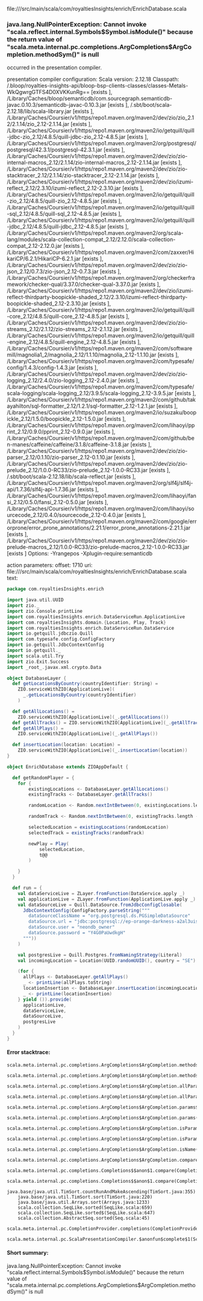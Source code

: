 file://<WORKSPACE>/src/main/scala/com/royaltiesInsights/enrich/EnrichDatabase.scala
### java.lang.NullPointerException: Cannot invoke "scala.reflect.internal.Symbols$Symbol.isModule()" because the return value of "scala.meta.internal.pc.completions.ArgCompletions$ArgCompletion.methodSym()" is null

occurred in the presentation compiler.

presentation compiler configuration:
Scala version: 2.12.18
Classpath:
<WORKSPACE>/.bloop/royalties-insights-api/bloop-bsp-clients-classes/classes-Metals-WkQgwrgGTFS4D0XVKKunRg== [exists ], <HOME>/Library/Caches/bloop/semanticdb/com.sourcegraph.semanticdb-javac.0.10.3/semanticdb-javac-0.10.3.jar [exists ], <HOME>/.sbt/boot/scala-2.12.18/lib/scala-library.jar [exists ], <HOME>/Library/Caches/Coursier/v1/https/repo1.maven.org/maven2/dev/zio/zio_2.12/2.1.14/zio_2.12-2.1.14.jar [exists ], <HOME>/Library/Caches/Coursier/v1/https/repo1.maven.org/maven2/io/getquill/quill-jdbc-zio_2.12/4.8.5/quill-jdbc-zio_2.12-4.8.5.jar [exists ], <HOME>/Library/Caches/Coursier/v1/https/repo1.maven.org/maven2/org/postgresql/postgresql/42.3.1/postgresql-42.3.1.jar [exists ], <HOME>/Library/Caches/Coursier/v1/https/repo1.maven.org/maven2/dev/zio/zio-internal-macros_2.12/2.1.14/zio-internal-macros_2.12-2.1.14.jar [exists ], <HOME>/Library/Caches/Coursier/v1/https/repo1.maven.org/maven2/dev/zio/zio-stacktracer_2.12/2.1.14/zio-stacktracer_2.12-2.1.14.jar [exists ], <HOME>/Library/Caches/Coursier/v1/https/repo1.maven.org/maven2/dev/zio/izumi-reflect_2.12/2.3.10/izumi-reflect_2.12-2.3.10.jar [exists ], <HOME>/Library/Caches/Coursier/v1/https/repo1.maven.org/maven2/io/getquill/quill-zio_2.12/4.8.5/quill-zio_2.12-4.8.5.jar [exists ], <HOME>/Library/Caches/Coursier/v1/https/repo1.maven.org/maven2/io/getquill/quill-sql_2.12/4.8.5/quill-sql_2.12-4.8.5.jar [exists ], <HOME>/Library/Caches/Coursier/v1/https/repo1.maven.org/maven2/io/getquill/quill-jdbc_2.12/4.8.5/quill-jdbc_2.12-4.8.5.jar [exists ], <HOME>/Library/Caches/Coursier/v1/https/repo1.maven.org/maven2/org/scala-lang/modules/scala-collection-compat_2.12/2.12.0/scala-collection-compat_2.12-2.12.0.jar [exists ], <HOME>/Library/Caches/Coursier/v1/https/repo1.maven.org/maven2/com/zaxxer/HikariCP/6.2.1/HikariCP-6.2.1.jar [exists ], <HOME>/Library/Caches/Coursier/v1/https/repo1.maven.org/maven2/dev/zio/zio-json_2.12/0.7.3/zio-json_2.12-0.7.3.jar [exists ], <HOME>/Library/Caches/Coursier/v1/https/repo1.maven.org/maven2/org/checkerframework/checker-qual/3.37.0/checker-qual-3.37.0.jar [exists ], <HOME>/Library/Caches/Coursier/v1/https/repo1.maven.org/maven2/dev/zio/izumi-reflect-thirdparty-boopickle-shaded_2.12/2.3.10/izumi-reflect-thirdparty-boopickle-shaded_2.12-2.3.10.jar [exists ], <HOME>/Library/Caches/Coursier/v1/https/repo1.maven.org/maven2/io/getquill/quill-core_2.12/4.8.5/quill-core_2.12-4.8.5.jar [exists ], <HOME>/Library/Caches/Coursier/v1/https/repo1.maven.org/maven2/dev/zio/zio-streams_2.12/2.1.12/zio-streams_2.12-2.1.12.jar [exists ], <HOME>/Library/Caches/Coursier/v1/https/repo1.maven.org/maven2/io/getquill/quill-engine_2.12/4.8.5/quill-engine_2.12-4.8.5.jar [exists ], <HOME>/Library/Caches/Coursier/v1/https/repo1.maven.org/maven2/com/softwaremill/magnolia1_2/magnolia_2.12/1.1.10/magnolia_2.12-1.1.10.jar [exists ], <HOME>/Library/Caches/Coursier/v1/https/repo1.maven.org/maven2/com/typesafe/config/1.4.3/config-1.4.3.jar [exists ], <HOME>/Library/Caches/Coursier/v1/https/repo1.maven.org/maven2/dev/zio/zio-logging_2.12/2.4.0/zio-logging_2.12-2.4.0.jar [exists ], <HOME>/Library/Caches/Coursier/v1/https/repo1.maven.org/maven2/com/typesafe/scala-logging/scala-logging_2.12/3.9.5/scala-logging_2.12-3.9.5.jar [exists ], <HOME>/Library/Caches/Coursier/v1/https/repo1.maven.org/maven2/com/github/takayahilton/sql-formatter_2.12/1.2.1/sql-formatter_2.12-1.2.1.jar [exists ], <HOME>/Library/Caches/Coursier/v1/https/repo1.maven.org/maven2/io/suzaku/boopickle_2.12/1.5.0/boopickle_2.12-1.5.0.jar [exists ], <HOME>/Library/Caches/Coursier/v1/https/repo1.maven.org/maven2/com/lihaoyi/pprint_2.12/0.9.0/pprint_2.12-0.9.0.jar [exists ], <HOME>/Library/Caches/Coursier/v1/https/repo1.maven.org/maven2/com/github/ben-manes/caffeine/caffeine/3.1.8/caffeine-3.1.8.jar [exists ], <HOME>/Library/Caches/Coursier/v1/https/repo1.maven.org/maven2/dev/zio/zio-parser_2.12/0.1.10/zio-parser_2.12-0.1.10.jar [exists ], <HOME>/Library/Caches/Coursier/v1/https/repo1.maven.org/maven2/dev/zio/zio-prelude_2.12/1.0.0-RC33/zio-prelude_2.12-1.0.0-RC33.jar [exists ], <HOME>/.sbt/boot/scala-2.12.18/lib/scala-reflect.jar [exists ], <HOME>/Library/Caches/Coursier/v1/https/repo1.maven.org/maven2/org/slf4j/slf4j-api/1.7.36/slf4j-api-1.7.36.jar [exists ], <HOME>/Library/Caches/Coursier/v1/https/repo1.maven.org/maven2/com/lihaoyi/fansi_2.12/0.5.0/fansi_2.12-0.5.0.jar [exists ], <HOME>/Library/Caches/Coursier/v1/https/repo1.maven.org/maven2/com/lihaoyi/sourcecode_2.12/0.4.0/sourcecode_2.12-0.4.0.jar [exists ], <HOME>/Library/Caches/Coursier/v1/https/repo1.maven.org/maven2/com/google/errorprone/error_prone_annotations/2.21.1/error_prone_annotations-2.21.1.jar [exists ], <HOME>/Library/Caches/Coursier/v1/https/repo1.maven.org/maven2/dev/zio/zio-prelude-macros_2.12/1.0.0-RC33/zio-prelude-macros_2.12-1.0.0-RC33.jar [exists ]
Options:
-Yrangepos -Xplugin-require:semanticdb


action parameters:
offset: 1710
uri: file://<WORKSPACE>/src/main/scala/com/royaltiesInsights/enrich/EnrichDatabase.scala
text:
```scala
package com.royaltiesInsights.enrich

import java.util.UUID
import zio._
import zio.Console.printLine
import com.royaltiesInsights.enrich.DataServiceRun.ApplicationLive
import com.royaltiesInsights.domain.{Location, Play, Track}
import com.royaltiesInsights.enrich.DataServiceRun.DataService
import io.getquill.jdbczio.Quill
import com.typesafe.config.ConfigFactory
import io.getquill.JdbcContextConfig
import io.getquill._
import scala.util.Try
import zio.Exit.Success
import _root_.javax.xml.crypto.Data

object DatabaseLayer {
  def getLocationsByCountry(countryIdentifier: String) =
    ZIO.serviceWithZIO[ApplicationLive](
      _.getLocationsByCountry(countryIdentifier)
    )

  def getAllLocations() =
    ZIO.serviceWithZIO[ApplicationLive](_.getAllLocations())
  def getAllTracks() = ZIO.serviceWithZIO[ApplicationLive](_.getAllTracks())
  def getAllPlays() =
    ZIO.serviceWithZIO[ApplicationLive](_.getAllPlays())

  def insertLocation(location: Location) =
    ZIO.serviceWithZIO[ApplicationLive](_.insertLocation(location))
}

object EnrichDatabase extends ZIOAppDefault {

  def getRandomPlayer = {
    for {
        existingLocations <- DatabaseLayer.getAllLocations()
        existingTracks <- DatabaseLayer.getAllTracks()

        randomLocation <- Random.nextIntBetween(0, existingLocations.length - 1).catchAll(_ => ZIO.fail(new Exception("No locations available!")))

        randomTrack <- Random.nextIntBetween(0, existingTracks.length - 1).catchAll(_ => ZIO.fail(new Exception("No tracks available!")))

        selectedLocation = existingLocations(randomLocation)
        selectedTrack = existingTracks(randomTrack)

        newPlay = Play(
            selectedLocation,
            t@@
        )

    }
  }

  def run = {
    val dataServiceLive = ZLayer.fromFunction(DataService.apply _)
    val applicationLive = ZLayer.fromFunction(ApplicationLive.apply _)
    val dataSourceLive = Quill.DataSource.fromJdbcConfigClosable(
      JdbcContextConfig(ConfigFactory.parseString("""
        dataSourceClassName = "org.postgresql.ds.PGSimpleDataSource"
        dataSource.url = "jdbc:postgresql://ep-orange-darkness-a2al3uis.eu-central-1.aws.neon.tech/neondb"
        dataSource.user = "neondb_owner"
        dataSource.password = "Y4G0PaUwdkgH"
      """))
    )

    val postgresLive = Quill.Postgres.fromNamingStrategy(Literal)
    val incomingLocation = Location(UUID.randomUUID(), country = "SE")

    (for {
      allPlays <- DatabaseLayer.getAllPlays()
      _ <- printLine(allPlays.toString)
      locationInsertion <- DatabaseLayer.insertLocation(incomingLocation)
      _ <- printLine(locationInsertion)
    } yield ()).provide(
      applicationLive,
      dataServiceLive,
      dataSourceLive,
      postgresLive
    )
  }
}

```



#### Error stacktrace:

```
scala.meta.internal.pc.completions.ArgCompletions$ArgCompletion.methodsParams$lzycompute(ArgCompletions.scala:30)
	scala.meta.internal.pc.completions.ArgCompletions$ArgCompletion.methodsParams(ArgCompletions.scala:29)
	scala.meta.internal.pc.completions.ArgCompletions$ArgCompletion.allParams$lzycompute(ArgCompletions.scala:81)
	scala.meta.internal.pc.completions.ArgCompletions$ArgCompletion.allParams(ArgCompletions.scala:81)
	scala.meta.internal.pc.completions.ArgCompletions$ArgCompletion.params$lzycompute(ArgCompletions.scala:83)
	scala.meta.internal.pc.completions.ArgCompletions$ArgCompletion.params(ArgCompletions.scala:82)
	scala.meta.internal.pc.completions.ArgCompletions$ArgCompletion.isParamName$lzycompute(ArgCompletions.scala:90)
	scala.meta.internal.pc.completions.ArgCompletions$ArgCompletion.isParamName(ArgCompletions.scala:90)
	scala.meta.internal.pc.completions.ArgCompletions$ArgCompletion.isName(ArgCompletions.scala:96)
	scala.meta.internal.pc.completions.ArgCompletions$ArgCompletion.compare(ArgCompletions.scala:99)
	scala.meta.internal.pc.completions.Completions$$anon$1.compare(Completions.scala:236)
	scala.meta.internal.pc.completions.Completions$$anon$1.compare(Completions.scala:192)
	java.base/java.util.TimSort.countRunAndMakeAscending(TimSort.java:355)
	java.base/java.util.TimSort.sort(TimSort.java:220)
	java.base/java.util.Arrays.sort(Arrays.java:1233)
	scala.collection.SeqLike.sorted(SeqLike.scala:659)
	scala.collection.SeqLike.sorted$(SeqLike.scala:647)
	scala.collection.AbstractSeq.sorted(Seq.scala:45)
	scala.meta.internal.pc.CompletionProvider.completions(CompletionProvider.scala:73)
	scala.meta.internal.pc.ScalaPresentationCompiler.$anonfun$complete$1(ScalaPresentationCompiler.scala:223)
```
#### Short summary: 

java.lang.NullPointerException: Cannot invoke "scala.reflect.internal.Symbols$Symbol.isModule()" because the return value of "scala.meta.internal.pc.completions.ArgCompletions$ArgCompletion.methodSym()" is null